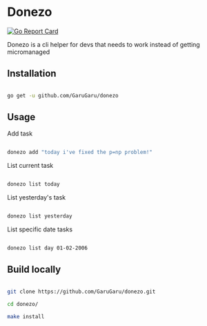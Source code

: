 # Donezo

[![Go Report Card](https://goreportcard.com/badge/github.com/GaruGaru/donezo)](https://goreportcard.com/report/github.com/GaruGaru/donezo)


Donezo is a cli helper for devs that needs to work instead of getting micromanaged

## Installation

```bash

go get -u github.com/GaruGaru/donezo

```

## Usage


Add task 

```bash

donezo add "today i've fixed the p=np problem!"

```

List current task

```bash

donezo list today

```

List yesterday's task

```bash

donezo list yesterday

```

List specific date tasks

```bash

donezo list day 01-02-2006

```

## Build locally


```bash

git clone https://github.com/GaruGaru/donezo.git

cd donezo/

make install

```


